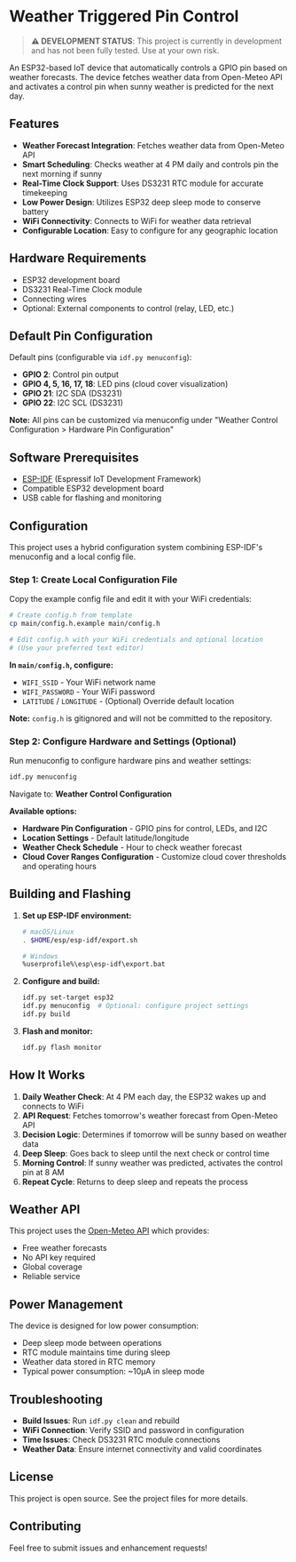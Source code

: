 # Weather Triggered Pin Control

> **⚠️ DEVELOPMENT STATUS**: This project is currently in development and has not been fully tested. Use at your own risk.

An ESP32-based IoT device that automatically controls a GPIO pin based on weather forecasts. The device fetches weather data from Open-Meteo API and activates a control pin when sunny weather is predicted for the next day.

## Features

- **Weather Forecast Integration**: Fetches weather data from Open-Meteo API
- **Smart Scheduling**: Checks weather at 4 PM daily and controls pin the next morning if sunny
- **Real-Time Clock Support**: Uses DS3231 RTC module for accurate timekeeping
- **Low Power Design**: Utilizes ESP32 deep sleep mode to conserve battery
- **WiFi Connectivity**: Connects to WiFi for weather data retrieval
- **Configurable Location**: Easy to configure for any geographic location

## Hardware Requirements

- ESP32 development board
- DS3231 Real-Time Clock module
- Connecting wires
- Optional: External components to control (relay, LED, etc.)

## Default Pin Configuration

Default pins (configurable via `idf.py menuconfig`):

- **GPIO 2**: Control pin output
- **GPIO 4, 5, 16, 17, 18**: LED pins (cloud cover visualization)
- **GPIO 21**: I2C SDA (DS3231)
- **GPIO 22**: I2C SCL (DS3231)

**Note:** All pins can be customized via menuconfig under "Weather Control Configuration > Hardware Pin Configuration"

## Software Prerequisites

- [ESP-IDF](https://docs.espressif.com/projects/esp-idf/en/latest/esp32/get-started/index.html) (Espressif IoT Development Framework)
- Compatible ESP32 development board
- USB cable for flashing and monitoring

## Configuration

This project uses a hybrid configuration system combining ESP-IDF's menuconfig and a local config file.

### Step 1: Create Local Configuration File

Copy the example config file and edit it with your WiFi credentials:

```bash
# Create config.h from template
cp main/config.h.example main/config.h

# Edit config.h with your WiFi credentials and optional location
# (Use your preferred text editor)
```

**In `main/config.h`, configure:**
- `WIFI_SSID` - Your WiFi network name
- `WIFI_PASSWORD` - Your WiFi password
- `LATITUDE` / `LONGITUDE` - (Optional) Override default location

**Note:** `config.h` is gitignored and will not be committed to the repository.

### Step 2: Configure Hardware and Settings (Optional)

Run menuconfig to configure hardware pins and weather settings:

```bash
idf.py menuconfig
```

Navigate to: **Weather Control Configuration**

**Available options:**
- **Hardware Pin Configuration** - GPIO pins for control, LEDs, and I2C
- **Location Settings** - Default latitude/longitude
- **Weather Check Schedule** - Hour to check weather forecast
- **Cloud Cover Ranges Configuration** - Customize cloud cover thresholds and operating hours

## Building and Flashing

1. **Set up ESP-IDF environment:**
   ```bash
   # macOS/Linux
   . $HOME/esp/esp-idf/export.sh

   # Windows
   %userprofile%\esp\esp-idf\export.bat
   ```

2. **Configure and build:**
   ```bash
   idf.py set-target esp32
   idf.py menuconfig  # Optional: configure project settings
   idf.py build
   ```

3. **Flash and monitor:**
   ```bash
   idf.py flash monitor
   ```

## How It Works

1. **Daily Weather Check**: At 4 PM each day, the ESP32 wakes up and connects to WiFi
2. **API Request**: Fetches tomorrow's weather forecast from Open-Meteo API
3. **Decision Logic**: Determines if tomorrow will be sunny based on weather data
4. **Deep Sleep**: Goes back to sleep until the next check or control time
5. **Morning Control**: If sunny weather was predicted, activates the control pin at 8 AM
6. **Repeat Cycle**: Returns to deep sleep and repeats the process

## Weather API

This project uses the [Open-Meteo API](https://open-meteo.com/) which provides:
- Free weather forecasts
- No API key required
- Global coverage
- Reliable service

## Power Management

The device is designed for low power consumption:
- Deep sleep mode between operations
- RTC module maintains time during sleep
- Weather data stored in RTC memory
- Typical power consumption: ~10µA in sleep mode

## Troubleshooting

- **Build Issues**: Run `idf.py clean` and rebuild
- **WiFi Connection**: Verify SSID and password in configuration
- **Time Issues**: Check DS3231 RTC module connections
- **Weather Data**: Ensure internet connectivity and valid coordinates

## License

This project is open source. See the project files for more details.

## Contributing

Feel free to submit issues and enhancement requests!